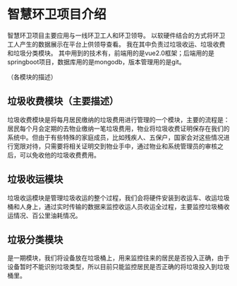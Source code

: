 # 智慧环卫项目介绍
智慧环卫项目主要应用与一线环卫工人和环卫领导。
以软硬件结合的方式将环卫工人产生的数据展示在平台上供领导查看。
我在其中负责过垃圾收运、垃圾收费和垃圾分类模块。
其中用到的技术有，前端用的是vue2.0框架；后端用的是springboot项目，数据库用的是mongodb，版本管理用的是git。

（各模块的描述）

## 垃圾收费模块（主要描述）

垃圾收费模块是将每月居民缴纳的垃圾费用进行管理的一个模块，主要的流程是：居民每个月会定期的去物业缴纳一笔垃圾费用，物业将垃圾收费证明保存在我们的系统中。但由于有些特殊的家庭成员，比如残疾人、五保户，国家会对这些情况进行宽限对待，只需要将相关证明交到物业手中，通过物业和系统管理员的审核之后，可以免收他的垃圾收费费用。

## 垃圾收运模块

垃圾收运模块是管理垃圾收运的整个过程，我们会将硬件安装到收运车、收运垃圾桶和人身上，通过实时传输的数据来监控收运人员收运全过程，主要监控垃圾桶收运情况、百公里油耗情况。

## 垃圾分类模块

是一期模块，我们将设备放在垃圾桶上，用来监控往来的居民是否投入正确，由于设备暂时不能识别垃圾类型，所以目前只能监控居民是否正确的将垃圾投入到垃圾桶里。
